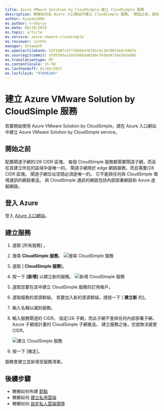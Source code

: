 ```yaml
---
title: Azure VMware Solution by CloudSimple-建立 CloudSimple 服務
description: 瞭解如何在 Azure 入口網站中建立 CloudSimple 服務。 開始之前，請先檢查所需的設定。
author: Ajayan1008
ms.author: v-hborys
ms.date: 08/19/2019
ms.topic: article
ms.service: azure-vmware-cloudsimple
ms.reviewer: cynthn
manager: dikamath
ms.openlocfilehash: 53f2d0fc9f73985bd70792c8c3b7607eb4c560fa
ms.sourcegitcommit: d7d5f0da1dda786bda0260cf43bd4716e5bda08b
ms.translationtype: MT
ms.contentlocale: zh-TW
ms.lasthandoff: 01/05/2021
ms.locfileid: "97896289"
---
```

# <a name="create-the-azure-vmware-solution-by-cloudsimple-service"></a>建立 Azure VMware Solution by CloudSimple 服務

若要開始使用 Azure VMware Solution by CloudSimple，請在 Azure 入口網站中建立 Azure VMware Solution by CloudSimple service。

## <a name="before-you-begin"></a>開始之前

配置閘道子網的/28 CIDR 區塊。 每個 CloudSimple 服務都需要閘道子網，而且在其建立所在的區域中是唯一的。 閘道子網用於 edge 網路服務，而且需要/28 CIDR 區塊。 閘道子網位址空間必須是唯一的。 它不能與任何與 CloudSimple 環境通訊的網路重迭。 與 CloudSimple 通訊的網路包括內部部署網路和 Azure 虛擬網路。

## <a name="sign-in-to-azure"></a>登入 Azure

登入 [Azure 入口網站](https://portal.azure.com)。

## <a name="create-the-service"></a>建立服務

1. 選取 [所有服務]  。
2. 搜尋 **CloudSimple 服務**。
    ![搜尋 CloudSimple 服務](media/create-cloudsimple-service-search.png)
3. 選取 [ **CloudSimple 服務**]。
4. 按一下 **[新增]** 以建立新的服務。
    ![新增 CloudSimple 服務](media/create-cloudsimple-service-add.png)
5. 選取您要在其中建立 CloudSimple 服務的訂用帳戶。
6. 選取服務的資源群組。 若要加入新的資源群組，請按一下 [ **建立新** 的]。
7. 輸入名稱以識別服務。
8. 輸入服務閘道的 CIDR。 指定/28 子網，而此子網不會與任何內部部署子網、Azure 子網或計畫的 CloudSimple 子網重迭。 建立服務之後，您就無法變更 CIDR。

    ![建立 CloudSimple 服務](media/create-cloudsimple-service.png)
9. 按一下 [確定]。

服務會建立並新增至服務清單。

## <a name="next-steps"></a>後續步驟

* 瞭解如何布建 [節點](create-nodes.md)
* 瞭解如何 [建立私用雲端](create-private-cloud.md)
* 瞭解如何 [設定私人雲端環境](quickstart-create-private-cloud.md)
